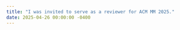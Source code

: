 ```yaml
---
title: "I was invited to serve as a reviewer for ACM MM 2025."
date: 2025-04-26 00:00:00 -0400
---
```

